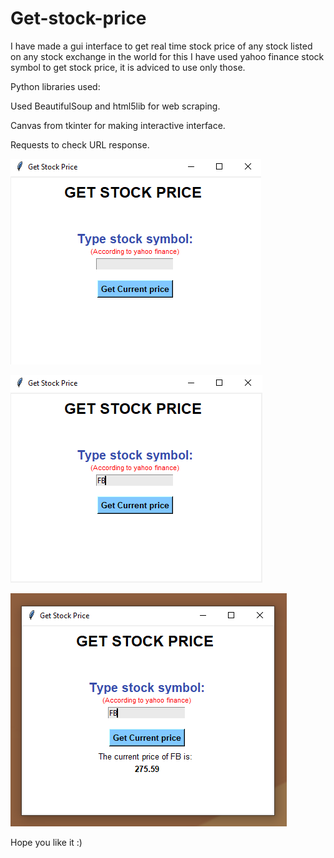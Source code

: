 # Get-stock-price
I have made a gui interface to get real time stock price of any stock listed on any stock exchange in the world for this I have used yahoo finance stock symbol to get stock price, it is adviced to use only those.

Python libraries used:

Used BeautifulSoup and html5lib for web scraping.

Canvas from tkinter for making interactive interface.

Requests to check URL response.

![Working example](https://github.com/lucifernob/Get-stock-price/blob/main/misc/Screenshot%20(1584).png)

![Working example](https://github.com/lucifernob/Get-stock-price/blob/main/misc/Screenshot%20(1585).png)

![Working example](https://github.com/lucifernob/Get-stock-price/blob/main/misc/Screenshot%20(1586).png)

Hope you like it :)
